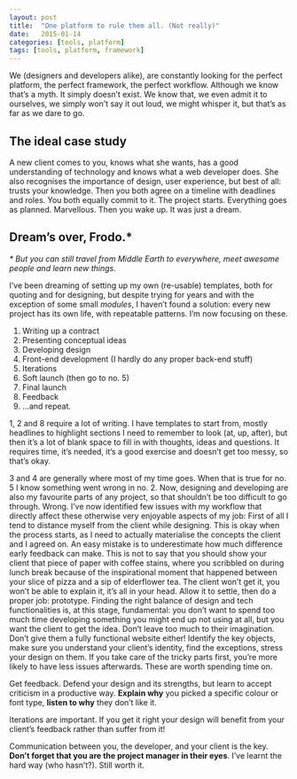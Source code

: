 ```yaml
---
layout: post
title:  "One platform to rule them all. (Not really)"
date:   2015-01-14
categories: [tools, platform]
tags: [tools, platform, framework]
---
```

We (designers and developers alike), are constantly looking for the perfect platform, the perfect framework, the perfect workflow. Although we know that’s a myth. It simply doesn’t exist. We know that, we even admit it to ourselves, we simply won’t say it out loud, we might whisper it, but that’s as far as we dare to go.

## The ideal case study

A new client comes to you, knows what she wants, has a good understanding of technology and knows what a web developer does. She also recognises the importance of design, user experience, but best of all: trusts your knowledge.
Then you both agree on a timeline with deadlines and roles. You both equally commit to it.
The project starts. Everything goes as planned. Marvellous. Then you wake up. It was just a dream.

## Dream’s over, Frodo.*

<p class="small"><em>* But you can still travel from Middle Earth to everywhere, meet awesome people and learn new things.</em></p>

I’ve been dreaming of setting up my own (re-usable) templates, both for quoting and for designing, but despite trying for years and with the exception of some small _modules_, I haven’t found a solution: every new project has its own life, with repeatable patterns. I’m now focusing on these.

1. Writing up a contract
2. Presenting conceptual ideas
3. Developing design
4. Front-end development (I hardly do any proper back-end stuff)
5. Iterations
6. Soft launch (then go to no. 5)
7. Final launch
8. Feedback
9. …and repeat.

1, 2 and 8 require a lot of writing. I have templates to start from, mostly headlines to highlight sections I need to remember to look (at, up, after), but then it’s a lot of blank space to fill in with thoughts, ideas and questions. It requires time, it’s needed, it’s a good exercise and doesn’t get too messy, so that’s okay.

3 and 4 are generally where most of my time goes. When that is true for no. 5 I know something went wrong in no. 2.
Now, designing and developing are also my favourite parts of any project, so that shouldn’t be too difficult to go through. Wrong.
I’ve now identified few issues with my workflow that directly affect these otherwise very enjoyable aspects of my job:
First of all I tend to distance myself from the client while designing. This is okay when the process starts, as I need to actually materialise the concepts the client and I agreed on. An easy mistake is to underestimate how much difference early feedback can make. This is not to say that you should show your client that piece of paper with coffee stains, where you scribbled on during lunch break because of the inspirational moment that happened between your slice of pizza and a sip of elderflower tea. The client won’t get it, you won’t be able to explain it, it’s all in your head. Allow it to settle, then do a proper job: prototype.
Finding the right balance of design and tech functionalities is, at this stage, fundamental: you don’t want to spend too much time developing something you might end up not using at all, but you want the client to get the idea. Don’t leave too much to their imagination. Don’t give them a fully functional website either!
Identify the key objects, make sure you understand your client’s identity, find the exceptions, stress your design on them. If you take care of the tricky parts first, you’re more likely to have less issues afterwards.
These are worth spending time on.

Get feedback. Defend your design and its strengths, but learn to accept criticism in a productive way. **Explain why** you picked a specific colour or font type, **listen to why** they don’t like it.

Iterations are important. If you get it right your design will benefit from your client’s feedback rather than suffer from it!

Communication between you, the developer, and your client is the key. **Don’t forget that you are the project manager in their eyes**. I’ve learnt the hard way (who hasn’t?). Still worth it.